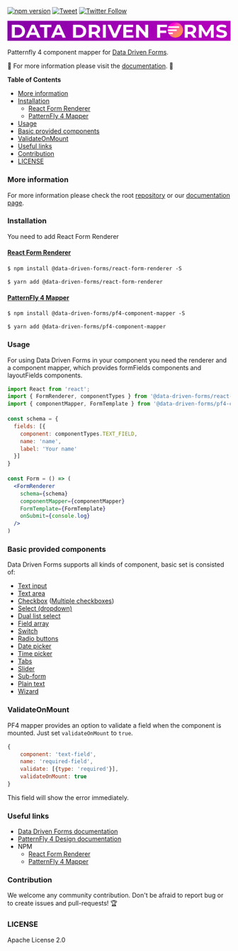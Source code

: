 [![npm version](https://badge.fury.io/js/%40data-driven-forms%2Fpf4-component-mapper.svg)](https://badge.fury.io/js/%40data-driven-forms%2Fpf4-component-mapper)
[![Tweet](https://img.shields.io/twitter/url/https/github.com/tterb/hyde.svg?style=social)](https://twitter.com/intent/tweet?text=Check%20DataDrivenForms%20React%20library%21%20https%3A%2F%2Fdata-driven-forms.org%2F&hashtags=react,opensource,datadrivenforms)
[![Twitter Follow](https://img.shields.io/twitter/follow/DataDrivenForms.svg?style=social)](https://twitter.com/DataDrivenForms)

[![Data Driven Form logo](https://raw.githubusercontent.com/data-driven-forms/react-forms/master/images/logo.png)](https://data-driven-forms.org/)

Patternfly 4 component mapper for [Data Driven Forms](https://github.com/data-driven-forms/react-forms).

:book: For more information please visit the [documentation](https://data-driven-forms.org/). :book:

**Table of Contents**

- [More information](#more-information)
- [Installation](#installation)
  - [React Form Renderer](#react-form-renderer)
  - [PatternFly 4 Mapper](#patternfly-4-mapper)
- [Usage](#usage)
- [Basic provided components](#basic-provided-components)
- [ValidateOnMount](#validateonmount)
- [Useful links](#useful-links)
- [Contribution](#contribution)
- [LICENSE](#license)

### More information

For more information please check the root [repository](https://github.com/data-driven-forms/react-forms) or our [documentation page](https://data-driven-forms.org/).

### Installation

You need to add React Form Renderer

#### [React Form Renderer](https://www.npmjs.com/package/@data-driven-forms/react-form-renderer)

```console
$ npm install @data-driven-forms/react-form-renderer -S
```

```console
$ yarn add @data-driven-forms/react-form-renderer
```

#### [PatternFly 4 Mapper](https://data-driven-forms.org/mappers/pf4-component-mapper)

```console
$ npm install @data-driven-forms/pf4-component-mapper -S
```

```console
$ yarn add @data-driven-forms/pf4-component-mapper
```


### Usage

For using Data Driven Forms in your component you need the renderer and a component mapper, which provides formFields components and layoutFields components.

```jsx
import React from 'react';
import { FormRenderer, componentTypes } from '@data-driven-forms/react-form-renderer';
import { componentMapper, FormTemplate } from '@data-driven-forms/pf4-component-mapper';

const schema = {
  fields: [{
    component: componentTypes.TEXT_FIELD,
    name: 'name',
    label: 'Your name'
  }]
}

const Form = () => (
  <FormRenderer
    schema={schema}
    componentMapper={componentMapper}
    FormTemplate={FormTemplate}
    onSubmit={console.log}
  />
)
```

### Basic provided components

Data Driven Forms supports all kinds of component, basic set is consisted of:

- [Text input](https://data-driven-forms.org/mappers/text-field?mapper=pf4)
- [Text area](https://data-driven-forms.org/mappers/textarea?mapper=pf4)
- [Checkbox](https://data-driven-forms.org/mappers/checkbox?mapper=pf4) ([Multiple checkboxes](https://data-driven-forms.org/mappers/checkbox-multiple?mapper=pf4))
- [Select (dropdown)](https://data-driven-forms.org/mappers/select?mapper=pf4)
- [Dual list select](https://data-driven-forms.org/mappers/dual-list-select?mapper=pf4)
- [Field array](https://data-driven-forms.org/mappers/field-array?mapper=pf4)
- [Switch](https://data-driven-forms.org/mappers/switch?mapper=pf4)
- [Radio buttons](https://data-driven-forms.org/mappers/radio?mapper=pf4)
- [Date picker](https://data-driven-forms.org/mappers/date-picker?mapper=pf4)
- [Time picker](https://data-driven-forms.org/mappers/time-picker?mapper=pf4)
- [Tabs](https://data-driven-forms.org/mappers/tabs?mapper=pf4)
- [Slider](https://data-driven-forms.org/mappers/slider?mapper=pf4)
- [Sub-form](https://data-driven-forms.org/mappers/sub-form?mapper=pf4)
- [Plain text](https://data-driven-forms.org/mappers/plain-text?mapper=pf4)
- [Wizard](https://data-driven-forms.org/mappers/wizard?mapper=pf4)


### ValidateOnMount

PF4 mapper provides an option to validate a field when the component is mounted. Just set `validateOnMount` to `true`.

```jsx
{
    component: 'text-field',
    name: 'required-field',
    validate: [{type: 'required'}],
    validateOnMount: true
}
```

This field will show the error immediately.


### Useful links

- [Data Driven Forms documentation](https://data-driven-forms.org/)
- [PatternFly 4 Design documentation](https://www.patternfly.org/v4/)
- NPM
  - [React Form Renderer](https://www.npmjs.com/package/@data-driven-forms/react-form-renderer)
  - [PatternFly 4 Mapper](https://www.npmjs.com/package/@data-driven-forms/pf4-component-mapper)

### Contribution

We welcome any community contribution. Don't be afraid to report bug or to create issues and pull-requests! :trophy:

### LICENSE

Apache License 2.0